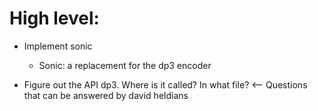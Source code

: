 # High level:
- Implement sonic
    - Sonic: a replacement for the dp3 encoder

- Figure out the API dp3. Where is it called? In what file? <-- Questions that can be answered by david heldians
